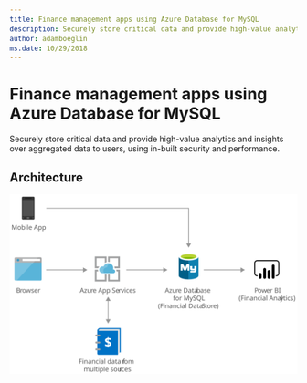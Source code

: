 ```yaml
---
title: Finance management apps using Azure Database for MySQL 
description: Securely store critical data and provide high-value analytics and insights over aggregated data to users, using in-built security and performance.
author: adamboeglin
ms.date: 10/29/2018
---
```

# Finance management apps using Azure Database for MySQL 
Securely store critical data and provide high-value analytics and insights over aggregated data to users, using in-built security and performance.

## Architecture
<img src="media/finance-management-apps-using-azure-database-for-mysql.svg" alt='architecture diagram' />